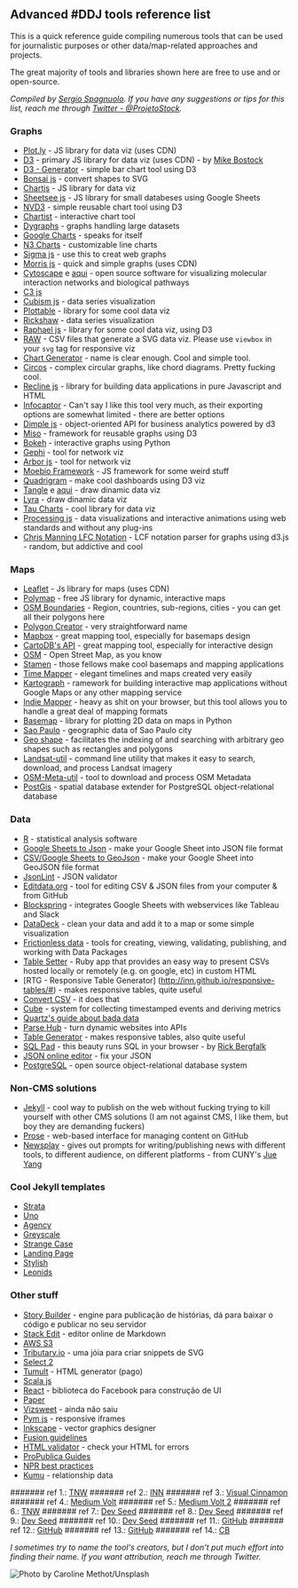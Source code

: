 ## Advanced #DDJ tools reference list  

This is a quick reference guide compiling numerous tools that can be used for journalistic purposes or other data/map-related approaches and projects.

The great majority of tools and libraries shown here are free to use and or open-source. 

_Compiled by [Sergio Spagnuolo](https://twitter.com/ProjetoStock). If you have any suggestions or tips for this list, reach me through [Twitter - @ProjetoStock](https://twitter.com/ProjetoStock)._

### Graphs

* [Plot.ly](https://plot.ly/javascript/bar-charts/) - JS library for data viz (uses CDN)
* [D3](http://d3js.org/) - primary JS library for data viz (uses CDN) - by [Mike Bostock](https://twitter.com/mbostock)
* [D3 - Generator](http://d3-generator.com/) - simple bar chart tool using D3
* [Bonsai js](https://bonsaijs.org/) - convert shapes to SVG
* [Chartjs](http://www.chartjs.org/) - JS library for data viz
* [Sheetsee js](http://jlord.us/sheetsee.js/) - JS library for small databeses using Google Sheets
* [NVD3](http://nvd3.org/) - simple reusable chart tool using D3
* [Chartist](http://gionkunz.github.io/chartist-js/) - interactive chart tool
* [Dygraphs](http://dygraphs.com/) - graphs handling large datasets 
* [Google Charts](https://developers.google.com/chart/) - speaks for itself
* [N3 Charts](http://n3-charts.github.io/line-chart/#/) - customizable line charts
* [Sigma js](http://sigmajs.org/) - use this to creat web graphs
* [Morris js](http://morrisjs.github.io/morris.js/) - quick and simple graphs (uses CDN)
* [Cytoscape](http://js.cytoscape.org/) e [aqui](http://cytoscape.org/) - open source software for visualizing molecular interaction networks and biological pathways
* [C3 js](http://c3js.org/)
* [Cubism js](https://square.github.io/cubism/) - data series visualization
* [Plottable](http://plottablejs.org/) - library for some cool data viz
* [Rickshaw](http://code.shutterstock.com/rickshaw/) - data series visualization
* [Raphael js](http://raphaeljs.com/) - library for some cool data viz, using D3
* [RAW](http://raw.densitydesign.org/) - CSV files that generate a SVG data viz. Please use `viewbox` in your `svg` tag for responsive viz
* [Chart Generator](http://charts.livegap.com/) - name is clear enough. Cool and simple tool. 
* [Circos](http://mkweb.bcgsc.ca/tableviewer/) - complex circular graphs, like chord diagrams. Pretty fucking cool. 
* [Recline js](http://okfnlabs.org/recline/) - library for building data applications in pure Javascript and HTML
* [Infocaptor](https://my.infocaptor.com/free_data_visualization.php) - Can't say I like this tool very much, as their exporting options are somewhat limited - there are better options
* [Dimple js](http://dimplejs.org/index.html) - object-oriented API for business analytics powered by d3
* [Miso](http://misoproject.com/d3-chart/) - framework for reusable graphs using D3
* [Bokeh](http://bokeh.pydata.org/en/latest/index.html) - interactive graphs using Python
* [Gephi](http://gephi.org/) - tool for network viz
* [Arbor js](http://arborjs.org/) -  tool for network viz
* [Moebio Framework](http://moebiolabs.github.io/moebio_framework/) - JS framework for some weird stuff
* [Quadrigram](http://www.quadrigram.com/) - make cool dashboards using D3 viz
* [Tangle](http://worrydream.com/Tangle/) e [aqui](https://github.com/worrydream/Tangle) - draw dinamic data viz
* [Lyra](http://idl.cs.washington.edu/projects/lyra/app/) - draw dinamic data viz
* [Tau Charts](http://taucharts.com/) - cool library for data viz
* [Processing js](http://processingjs.org/) - data visualizations and interactive animations using web standards and without any plug-ins
* [Chris Manning LFC Notation](http://christophermanning.org/projects/building-cubic-hamiltonian-graphs-from-lcf-notation) - LCF notation parser for graphs using d3.js - random, but addictive and cool


### Maps
* [Leaflet](http://leafletjs.com/) - Js library for maps (uses CDN)
* [Polymap](http://polymaps.org/) - free JS library for dynamic, interactive maps
* [OSM Boundaries](https://osm.wno-edv-service.de/boundaries/) - Region, countries, sub-regions, cities - you can get all their polygons here
* [Polygon Creator](http://polygons.openstreetmap.fr/index.py) - very straightforward name
* [Mapbox](https://www.mapbox.com) - great mapping tool, especially for basemaps design
* [CartoDB's API](http://docs.cartodb.com/cartodb-platform/cartodb-js/) - great mapping tool, especially for interactive design
* [OSM](https://www.openstreetmap.org) - Open Street Map, as you know
* [Stamen](http://stamen.com/) - those fellows make cool basemaps and mapping applications
* [Time Mapper](http://timemapper.okfnlabs.org/) - elegant timelines and maps created very easily
* [Kartograph](http://kartograph.org/) - ramework for building interactive map applications without Google Maps or any other mapping service
* [Indie Mapper](http://indiemapper.com/app/) - heavy as shit on your browser, but this tool allows you to handle a great deal of mapping formats
* [Basemap](http://matplotlib.org/basemap/) - library for plotting 2D data on maps in Python
* [Sao Paulo](https://github.com/okfn-brasil/gastos_abertos_dados/tree/master/GIS) - geographic data of Sao Paulo city
* [Geo shape](https://www.elastic.co/guide/en/elasticsearch/reference/1.4/mapping-geo-shape-type.html) - facilitates the indexing of and searching with arbitrary geo shapes such as rectangles and polygons
* [Landsat-util](https://github.com/developmentseed/landsat-util) - command line utility that makes it easy to search, download, and process Landsat imagery
* [OSM-Meta-util](https://github.com/osmlab/osm-meta-util) - tool to download and process OSM Metadata
* [PostGis](http://postgis.net/) - spatial database extender for PostgreSQL object-relational database


### Data
* [R](https://www.r-project.org/) - statistical analysis software
* [Google Sheets to Json](http://blog.pamelafox.org/2013/06/exporting-google-spreadsheet-as-json.html) - make your Google Sheet into JSON file format
* [CSV/Google Sheets to GeoJson](https://github.com/mapbox/geo-googledocs/) - make your Google Sheet into GeoJSON file format
* [JsonLint](http://jsonlint.com/#) - JSON validator
* [Editdata.org](http://editdata.org/about) - tool for editing CSV & JSON files from your computer & from GitHub
* [Blockspring](https://www.blockspring.com/) - integrates Google Sheets with webservices like Tableau and Slack
* [DataDeck](http://explorer.okfnlabs.org/#start) - clean your data and add it to a map or some simple visualization
* [Frictionless data](http://data.okfn.org/) - tools for creating, viewing, validating, publishing, and working with Data Packages
* [Table Setter](http://propublica.github.io/table-setter/) - Ruby app that provides an easy way to present CSVs hosted locally or remotely (e.g. on google, etc) in custom HTML
* [RTG - Responsive Table Generator] (http://inn.github.io/responsive-tables/#) - makes responsive tables, quite useful
* [Convert CSV](http://www.convertcsv.com/) - it does that
* [Cube](http://square.github.io/cube/) - system for collecting timestamped events and deriving metrics
* [Quartz's guide about bada data](https://github.com/Quartz/bad-data-guide)
* [Parse Hub](https://www.parsehub.com/) - turn dynamic websites into APIs
* [Table Generator](http://www.tablesgenerator.com/) - makes responsive tables, also quite useful
* [SQL Pad](http://rickbergfalk.github.io/sqlpad/) - this beauty runs SQL in your browser - by [Rick Bergfalk](http://rickbergfalk.github.io/)
* [JSON online editor](http://www.jsoneditoronline.org/) - fix your JSON
* [PostgreSQL](http://www.postgresql.org/) -  open source object-relational database system

### Non-CMS solutions
* [Jekyll](https://jekyllrb.com/) - cool way to publish on the web without fucking trying to kill yourself with other CMS solutions (I am not against CMS, I like them, but boy they are demanding fuckers)
* [Prose](https://github.com/prose/prose) - web-based interface for managing content on GitHub
* [Newsplay](https://github.com/jueyang/newsplay) - gives out prompts for writing/publishing news with different tools, to different audience, on different platforms - from CUNY's [Jue Yang](https://twitter.com/jue_yang)

### Cool Jekyll templates
* [Strata](http://jekyllthemes.org/themes/strata/)
* [Uno](http://jekyllthemes.org/themes/jekyll-uno/)
* [Agency](http://jekyllthemes.org/themes/agency/)
* [Greyscale](http://jekyllthemes.org/themes/grayscale/)
* [Strange Case](http://jekyllthemes.org/themes/strangecase/)
* [Landing Page](http://jekyllthemes.org/themes/landing-page/)
* [Stylish](http://jekyllthemes.org/themes/stylish-portfolio/)
* [Leonids](http://jekyllthemes.org/themes/leonids/)

### Other stuff
* [Story Builder](http://storybuilder.jumpstart.ge/en) - engine para publicação de histórias, dá para baixar o código e publicar no seu servidor
* [Stack Edit](https://stackedit.io/editor) - editor online de Markdown
* [AWS S3](http://aws.amazon.com/s3/)
* [Tributary.io](http://tributary.io/) - uma jóia para criar snippets de SVG 
* [Select 2](https://select2.github.io/)
* [Tumult](http://tumult.com/hype/) - HTML generator (pago)
* [Scala js](http://lihaoyi.github.io/hands-on-scala-js/)
* [React](http://facebook.github.io/react/) - biblioteca do Facebook para construção de UI
* [Paper](http://paperjs.org/about/)
* [Vizsweet](http://www.vizsweet.com/) - ainda não saiu
* [Pym js](http://blog.apps.npr.org/pym.js/) - responsive iframes
* [Inkscape](https://inkscape.org/pt/) - vector graphics designer
* [Fusion guidelines](https://github.com/fusioneng/tech-docs)
* [HTML validator](https://validator.w3.org) - check your HTML for errors
* [ProPublica Guides](https://github.com/propublica/guides)
* [NPR best practices](https://github.com/nprapps/bestpractices)
* [Kumu](https://www.kumu.io/) - relationship data


####### ref 1.: [TNW](http://thenextweb.com/dd/2015/06/12/20-best-javascript-chart-libraries/)
####### ref 2.: [INN](http://nerds.inn.org/toolbox/)
####### ref 3.: [Visual Cinnamon](http://www.visualcinnamon.com/)
####### ref 4.: [Medium Volt](https://medium.com/volt-data-lab/26-ferramentas-para-visualiza%C3%A7%C3%A3o-de-dados-avaliadas-pelo-volt-654c5a590497#.7lof0g732)
####### ref 5.: [Medium Volt 2](https://medium.com/volt-data-lab/6-ferramentas-para-extrair-dados-da-internet-avaliadas-pelo-volt-586b6352fdd2#.jbd8yb9a2)
####### ref 6.: [TNW](http://thenextweb.com/apps/2012/09/29/the-best-apps-communities-tools-writers-journalists/)
####### ref 7.: [Dev Seed](http://inspire.blufra.me/big-data-visualization-review-of-the-20-best-tools/)
####### ref 8.: [Dev Seed](https://developmentseed.org/projects/landsat-util/)
####### ref 9.: [Dev Seed](https://developmentseed.org/blog/2012/june/25/prose-a-content-editor-for-github/)
####### ref 10.: [Dev Seed](https://developmentseed.org/blog/new-healthcare-gov-is-open-and-cms-free/)
####### ref 11.: [GitHub](https://github.com/prose/starter)
####### ref 12.: [GitHub](https://github.com/jueyang/know-your-tools)
####### ref 13.: [GitHub](https://github.com/jueyang/mapmakers-cheatsheet)
####### ref 14.: [CB](http://www.creativebloq.com/design-tools/data-visualization-712402)

_I sometimes try to name the tool's creators, but I don't put much effort into finding their name. If you want attribution, reach me through Twitter._

![Photo by Caroline Methot/Unsplash](https://images.unsplash.com/photo-1452796907770-ad6cd374b12d?crop=entropy&fit=crop&fm=jpg&h=700&ixjsv=2.1.0&ixlib=rb-0.3.5&q=80&w=1275)
